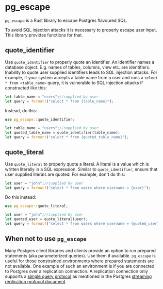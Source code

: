 # pg_escape

`pg_escape` is a Rust library to escape Postgres flavoured SQL.

To avoid SQL injection attacks it is necessary to properly escape user input. This library provides functions for that.

## quote_identifier

Use `quote_identifier` to properly quote an identifier. An identifier names a database object. E.g. names of tables, columns, view etc. are identifiers. Inability to quote user supplied identifiers leads to SQL injection attacks. For example, if your system accepts a table name from a user and runs a `select * from <table_name>` query, it is vulnerable to SQL injection attacks if constructed like this:

```rust
let table_name = "users";//supplied by user
let query = format!("select * from {table_name}");
```

Instead, do this:

```rust
use pg_escape::quote_identifier;

let table_name = "users";//supplied by user
let quoted_table_name = quote_identifier(table_name);
let query = format!("select * from {quoted_table_name}");
```

## quote_literal

Use `quote_literal` to properly quote a literal. A literal is a value which is written literally in a SQL expression. Similar to `quote_identifier`, ensure that user supplied literals are quoted. For example, don't do this:

```rust
let user = "john";//supplied by user
let query = format!("select * from users where username = {user}");
```

Do this instead:

```rust
use pg_escape::quote_literal;

let user = "john";//supplied by user
let quoted_user = quote_literal(user);
let query = format!("select * from users where username = {quoted_user}");
```

## When not to use `pg_escape`

Many Postgres client libraries and clients provide an option to run prepared statements (aka parameterized queries). Use them if available. `pg_escape` is useful for those constrained environments where prepared statements are not available. One example of such an environment is if you are connected to Postgres over a replication connection. A replication connection only supports a [simple query protocol](https://www.postgresql.org/docs/current/protocol-flow.html#PROTOCOL-FLOW-SIMPLE-QUERY) as mentioned in the Postgres [streaming replication protocol document](https://www.postgresql.org/docs/current/protocol-replication.html).

